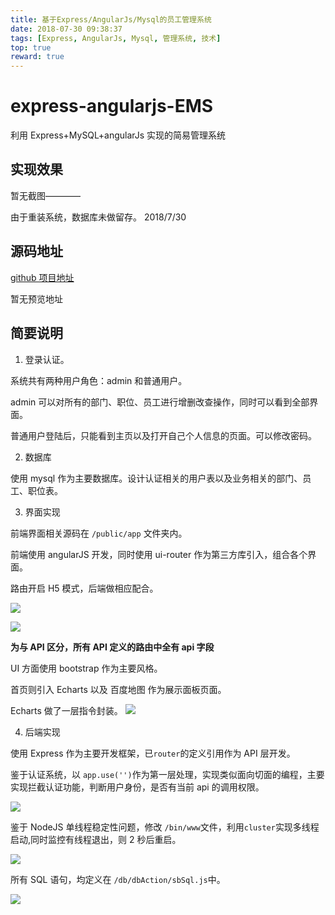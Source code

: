 ```yaml
---
title: 基于Express/AngularJs/Mysql的员工管理系统
date: 2018-07-30 09:38:37
tags: [Express, AngularJs, Mysql, 管理系统, 技术]
top: true
reward: true
---
```


# express-angularjs-EMS

利用 Express+MySQL+angularJs 实现的简易管理系统

<!-- more -->

## 实现效果

暂无截图————

由于重装系统，数据库未做留存。 2018/7/30

## 源码地址

[github 项目地址](https://github.com/snoopy1996/express-angularjs-EMS)

暂无预览地址

## 简要说明

1.  登录认证。

系统共有两种用户角色：admin 和普通用户。

admin 可以对所有的部门、职位、员工进行增删改查操作，同时可以看到全部界面。

普通用户登陆后，只能看到主页以及打开自己个人信息的页面。可以修改密码。

2.  数据库

使用 mysql 作为主要数据库。设计认证相关的用户表以及业务相关的部门、员工、职位表。

3.  界面实现

前端界面相关源码在 `/public/app` 文件夹内。

前端使用 angularJS 开发，同时使用 ui-router 作为第三方库引入，组合各个界面。

路由开启 H5 模式，后端做相应配合。

![](https://ws1.sinaimg.cn/large/0064OUUqly1ftrmvfeam1j30lh03u3yp.jpg)

![](https://ws1.sinaimg.cn/large/0064OUUqly1ftrmvx5o0rj30up0a2zlb.jpg)

**为与 API 区分，所有 API 定义的路由中全有 api 字段**

UI 方面使用 bootstrap 作为主要风格。

首页则引入 Echarts 以及 百度地图 作为展示面板页面。

Echarts 做了一层指令封装。
![](https://ws1.sinaimg.cn/large/0064OUUqly1ftrmyowf77j30xo0lzwhr.jpg)

4.  后端实现

使用 Express 作为主要开发框架，已`router`的定义引用作为 API 层开发。

鉴于认证系统，以 `app.use('')`作为第一层处理，实现类似面向切面的编程，主要实现拦截认证功能，判断用户身份，是否有当前 api 的调用权限。

![](https://ws1.sinaimg.cn/large/0064OUUqly1ftrms8pp3sj30kc04ddge.jpg)

鉴于 NodeJS 单线程稳定性问题，修改 `/bin/www`文件，利用`cluster`实现多线程启动,同时监控有线程退出，则 2 秒后重启。

![](https://ws1.sinaimg.cn/large/0064OUUqly1ftrmt18klgj31230m4q75.jpg)

所有 SQL 语句，均定义在 `/db/dbAction/sbSql.js`中。

![](https://ws1.sinaimg.cn/large/0064OUUqly1ftrmqydporj313j0coq61.jpg)

